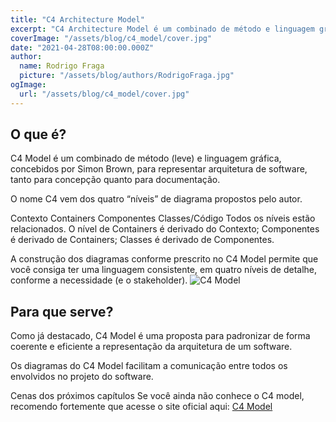 ```yaml
---
title: "C4 Architecture Model"
excerpt: "C4 Architecture Model é um combinado de método e linguagem gráfica, concebidos por Simon Brown, para representar arquitetura de software, tanto para concepção quanto para documentação."
coverImage: "/assets/blog/c4_model/cover.jpg"
date: "2021-04-28T08:00:00.000Z"
author:
  name: Rodrigo Fraga
  picture: "/assets/blog/authors/RodrigoFraga.jpg"
ogImage:
  url: "/assets/blog/c4_model/cover.jpg"
---
```


## O que é?

C4 Model é um combinado de método (leve) e linguagem gráfica, concebidos por Simon Brown, para representar arquitetura de software, tanto para concepção quanto para documentação.

O nome C4 vem dos quatro “níveis” de diagrama propostos pelo autor.

Contexto
Containers
Componentes
Classes/Código
Todos os níveis estão relacionados. O nível de Containers é derivado do Contexto; Componentes é derivado de Containers; Classes é derivado de Componentes.

A construção dos diagramas conforme prescrito no C4 Model permite que você consiga ter uma linguagem consistente, em quatro níveis de detalhe, conforme a necessidade (e o stakeholder).
![C4 Model](https://www.caroli.org/wp-content/uploads/2020/06/c4-model.png)

## Para que serve?

Como já destacado, C4 Model é uma proposta para padronizar de forma coerente e eficiente a representação da arquitetura de um software.

Os diagramas do C4 Model facilitam a comunicação entre todos os envolvidos no projeto do software.

Cenas dos próximos capítulos
Se você ainda não conhece o C4 model, recomendo fortemente que acesse o site oficial aqui:
[C4 Model](https://c4model.com/)

